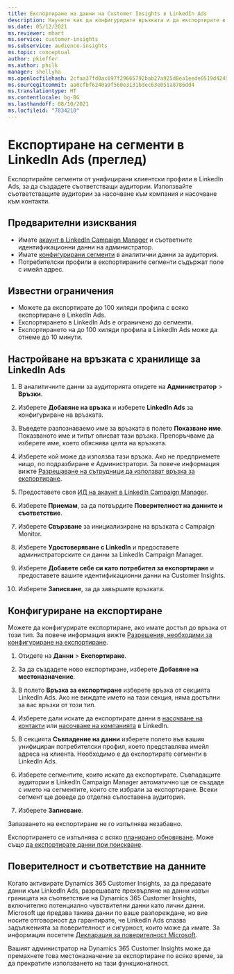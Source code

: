 ```yaml
---
title: Експортиране на данни на Customer Insights в LinkedIn Ads
description: Научете как да конфигурирате връзката и да експортирате в LinkedIn Ads.
ms.date: 05/12/2021
ms.reviewer: mhart
ms.service: customer-insights
ms.subservice: audience-insights
ms.topic: conceptual
author: pkieffer
ms.author: philk
manager: shellyha
ms.openlocfilehash: 2cfaa37fd0ac697f29665792bab27a925d8ea1eede0519d424524a7e5accbfeb
ms.sourcegitcommit: aa0cfbf6240a9f560e3131bdec63e051a8786dd4
ms.translationtype: HT
ms.contentlocale: bg-BG
ms.lasthandoff: 08/10/2021
ms.locfileid: "7034210"
---
```

# <a name="export-segments-to-linkedin-ads-preview"></a>Експортиране на сегменти в LinkedIn Ads (преглед)

Експортирайте сегменти от унифицирани клиентски профили в LinkedIn Ads, за да създадете съответстващи аудитории. Използвайте съответстващите аудитории за насочване към компания и насочване към контакти.

## <a name="prerequisites"></a>Предварителни изисквания

-   Имате [акаунт в LinkedIn Campaign Manager](https://business.linkedin.com/marketing-solutions/ads) и съответните идентификационни данни на администратор.
-   Имате [конфигурирани сегменти](segments.md) в аналитични данни за аудитория.
-   Потребителски профили в експортираните сегменти съдържат поле с имейл адрес.

## <a name="known-limitations"></a>Известни ограничения

- Можете да експортирате до 100 хиляди профила с всяко експортиране в LinkedIn Ads.
- Експортирането в LinkedIn Ads е ограничено до сегменти.
- Експортирането на до 100 хиляди профила в LinkedIn Ads може да отнеме до 10 минути. 

## <a name="set-up-the-connection-to-linkedin-ads"></a>Настройване на връзката с хранилище за LinkedIn Ads

1. В аналитичните данни за аудиторията отидете на **Администратор** > **Връзки**.

1. Изберете **Добавяне на връзка** и изберете **LinkedIn Ads** за конфигуриране на връзката.

1. Въведете разпознаваемо име за връзката в полето **Показвано име**. Показваното име и типът описват тази връзка. Препоръчваме да изберете име, което обяснява целта на връзката.

1. Изберете кой може да използва тази връзка. Ако не предприемете нищо, по подразбиране е Администратори. За повече информация вижте [Разрешаване на сътрудници да използват връзка за експортиране](connections.md#allow-contributors-to-use-a-connection-for-exports).

1. Предоставете своя [ИД на акаунт в LinkedIn Campaign Manager](https://www.linkedin.com/help/lms/answer/a424270).

1. Изберете **Приемам**, за да потвърдите **Поверителност на данните и съответствие**.

1. Изберете **Свързване** за инициализиране на връзката с Campaign Monitor.

1. Изберете **Удостоверяване с LinkedIn** и предоставете администраторските си данни за LinkedIn Campaign Manager.

1. Изберете **Добавете себе си като потребител за експортиране** и предоставете вашите идентификационни данни на Customer Insights.

1. Изберете **Записване**, за да завършите връзката.

## <a name="configure-an-export"></a>Конфигуриране на експортиране

Можете да конфигурирате експортиране, ако имате достъп до връзка от този тип. За повече информация вижте [Разрешения, необходими за конфигуриране на експортиране](export-destinations.md#set-up-a-new-export).

1. Отидете на **Данни** > **Експортиране**.

1. За да създадете ново експортиране, изберете **Добавяне на местоназначение**.

1. В полето **Връзка за експортиране** изберете връзка от секцията LinkedIn Ads. Ако не виждате името на тази секция, няма достъпни за вас връзки от този тип.

1. Изберете дали искате да експортирате данни в [насочване на контакти](https://business.linkedin.com/marketing-solutions/ad-targeting/contact-targeting) или [насочване на компанията](https://business.linkedin.com/marketing-solutions/ad-targeting/account-targeting) в LinkedIn. 

1. В секцията **Съвпадение на данни** изберете полето във вашия унифициран потребителски профил, което представлява имейл адреса на клиента. Необходимо е да експортирате сегменти в LinkedIn Ads.

1. Изберете сегментите, които искате да експортирате. Съвпадащите аудитории в LinkedIn Campaign Manager автоматично ще се създаде с името на сегментите, които сте избрали за експортиране. Всеки сегмент ще доведе до отделна съпоставена аудитория. 

1. Изберете **Записване**.

Запазването на експортиране не го изпълнява незабавно.

Експортирането се изпълнява с всяко [планирано обновяване](system.md#schedule-tab). Може също [да експортирате данни при поискване](export-destinations.md#run-exports-on-demand). 


## <a name="data-privacy-and-compliance"></a>Поверителност и съответствие на данните

Когато активирате Dynamics 365 Customer Insights, за да предавате данни към LinkedIn Ads, разрешавате прехвърляне на данни извън границата на съответствие на Dynamics 365 Customer Insights, включително потенциално чувствителни данни като лични данни. Microsoft ще предава такива данни по ваше разпореждане, но вие носите отговорност да гарантирате, че LinkedIn Ads спазва задълженията за поверителност и сигурност, които може да имате. За информация посетете [Декларация за поверителност Microsoft](https://go.microsoft.com/fwlink/?linkid=396732).

Вашият администратор на Dynamics 365 Customer Insights може да премахнете това местоназначение за експортиране по всяко време, за да прекратите използването на тази функционалност.
